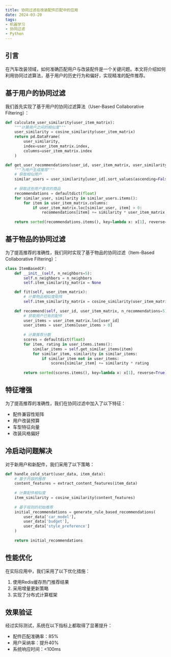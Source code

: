 ```yaml
---
title: 协同过滤在改装配件匹配中的应用
date: 2024-03-20
tags:
- 机器学习
- 协同过滤
- Python
---
```


## 引言

在汽车改装领域，如何准确匹配用户与改装配件是一个关键问题。本文将介绍如何利用协同过滤算法，基于用户的历史行为和偏好，实现精准的配件推荐。

## 基于用户的协同过滤

我们首先实现了基于用户的协同过滤算法（User-Based Collaborative Filtering）：

```python
def calculate_user_similarity(user_item_matrix):
    """计算用户之间的相似度"""
    user_similarity = cosine_similarity(user_item_matrix)
    return pd.DataFrame(
        user_similarity,
        index=user_item_matrix.index,
        columns=user_item_matrix.index
    )

def get_user_recommendations(user_id, user_item_matrix, user_similarity, n_items=5):
    """为用户生成推荐"""
    # 获取相似用户
    similar_users = user_similarity[user_id].sort_values(ascending=False)[1:6]
    
    # 获取这些用户喜欢的商品
    recommendations = defaultdict(float)
    for similar_user, similarity in similar_users.items():
        for item in user_item_matrix.columns:
            if user_item_matrix.loc[similar_user, item] > 0:
                recommendations[item] += similarity * user_item_matrix.loc[similar_user, item]
    
    return sorted(recommendations.items(), key=lambda x: x[1], reverse=True)[:n_items]
```

## 基于物品的协同过滤

为了提高推荐的准确性，我们同时实现了基于物品的协同过滤（Item-Based Collaborative Filtering）：

```python
class ItemBasedCF:
    def __init__(self, n_neighbors=5):
        self.n_neighbors = n_neighbors
        self.item_similarity_matrix = None

    def fit(self, user_item_matrix):
        # 计算物品相似度矩阵
        self.item_similarity_matrix = cosine_similarity(user_item_matrix.T)
        
    def recommend(self, user_id, user_item_matrix, n_recommendations=5):
        # 获取用户已有的配件
        user_items = user_item_matrix.loc[user_id]
        user_items = user_items[user_items > 0]
        
        # 计算推荐分数
        scores = defaultdict(float)
        for item, rating in user_items.items():
            similar_items = self.get_similar_items(item)
            for similar_item, similarity in similar_items:
                if similar_item not in user_items:
                    scores[similar_item] += similarity * rating
        
        return sorted(scores.items(), key=lambda x: x[1], reverse=True)[:n_recommendations]
```

## 特征增强

为了提高推荐的准确性，我们在协同过滤中加入了以下特征：

- 配件兼容性矩阵
- 用户改装预算
- 车型特征向量
- 改装风格偏好

## 冷启动问题解决

对于新用户和新配件，我们采用了以下策略：

```python
def handle_cold_start(user_data, item_data):
    # 基于内容的推荐
    content_features = extract_content_features(item_data)
    
    # 计算配件相似度
    item_similarity = cosine_similarity(content_features)
    
    # 基于规则的初始推荐
    initial_recommendations = generate_rule_based_recommendations(
        user_data['car_model'],
        user_data['budget'],
        user_data['style_preference']
    )
    
    return initial_recommendations
```

## 性能优化

在实际应用中，我们采用了以下优化措施：

1. 使用Redis缓存热门推荐结果
2. 采用增量更新策略
3. 实现了分布式计算框架

## 效果验证

经过实际测试，系统在以下指标上都取得了显著提升：

- 配件匹配准确率：85%
- 用户采纳率：提升40%
- 系统响应时间：<100ms
